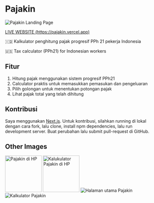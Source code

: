 # Pajakin

<div style="display:flex">
<img alt="Pajakin Landing Page" src="https://pajakin.vercel.app/images/pajakin_main.png">
</div>

[ LIVE WEBSITE (https://pajakin.vercel.app) ](https://pajakin.vercel.app/)

🇮🇩 Kalkulator penghitung pajak progresif PPh 21 pekerja Indonesia

🇺🇸 Tax calculator (PPh21) for Indonesian workers

## Fitur

1. Hitung pajak menggunakan sistem progresif PPh21
2. Calculator praktis untuk memasukkan pemasukan dan pengeluaran
3. Pilih golongan untuk menentukan potongan pajak
4. Lihat pajak total yang telah dihitung

## Kontribusi

Saya menggunakan [Next.js](https://nextjs.org/). Untuk kontribusi, silahkan running di lokal dengan cara fork, lalu clone, install npm dependencies, lalu run development server. Buat perubahan lalu submit pull-request di GitHub.

## Other Images

<img alt="Pajakin di HP" src="https://pajakin.vercel.app/images/mobile_main.png" style="width:120px">
<img alt="Kalukulator Pajakin di HP" src="https://pajakin.vercel.app/images/mobile_sidepanel.png" style="width:120px">
<img alt="Halaman utama Pajakin" src="https://pajakin.vercel.app/images/pajakin_main.png">
<img alt="Kalkulator Pajakin" src="https://pajakin.vercel.app/images/pajakin_sidepanel.png">
